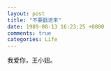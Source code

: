 ```yaml
---
layout: post
title: "不要戳进来"
date: 1989-08-13 16:23:25 +0800
comments: true
categories: Life
---
```

<!--more-->
我爱你，王小妞。